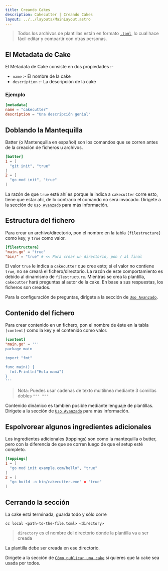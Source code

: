 ```yaml
---
title: Creando Cakes
description: Cakecutter | Creando Cakes
layout: ../../layouts/MainLayout.astro
---
```


> Todos los archivos de plantillas están en formato [`.toml`](https://toml.io/en/), lo cual hace fácil editar y compartir con otras personas.

## El Metadata de Cake

El Metadata de Cake consiste en dos propiedades :-

- `name` :- El nombre de la cake
- `description` :- La descripción de la cake

### Ejemplo

```toml
[metadata]
name = "cakecutter"
description = "Una descripción genial"
```

## Doblando la Mantequilla

Batter (o Mantenquilla en español) son los comandos que se corren antes de la creación de ficheros u archivos.

```toml
[batter]
1 = [
  "git init", "true"
]
2 = [
  "go mod init", "true"
]
```
La razón de que `true` esté ahí es porque le indica a `cakecutter` corre esto, tiene que estar ahí, de lo contrario el comando no será invocado.
Dirígete a la sección de [`Uso Avanzado`](/es/advanced-usage) para más información.

## Estructura del fichero

Para crear un archivo/directorio, pon el nombre en la tabla `[filestructure]` como key, y `true` como valor.

```toml
[filestructure]
"main.go" = "true"
"bin/" = "true" # << Para crear un directorio, pon / al final
```

El valor `true` le indica a `cakecutter` que cree esto; si el valor no contiene `true`, no se creará el fichero/directorio.
La razón de este comportamiento es debido al dinamismo de `filestructure`. Mientras se crea la plantilla, `cakecutter` hará preguntas al autor de la cake. En base a sus respuestas, los ficheros son creados.

Para la configuración de preguntas, dirígete a la sección de [`Uso Avanzado`](/es/advanced-usage).

## Contenido del fichero

Para crear contenido en un fichero, pon el nombre de éste en la tabla `[content]` como la key y el contenido como valor.

```toml
[content]
"main.go" = '''
package main

import "fmt"

func main() {
  fmt.Println("Hola mamá")
}
'''
```

> Nota: Puedes usar cadenas de texto multilínea mediante 3 comillas dobles `""" """`

Contenido dinámico es también posible mediante lenguaje de plantillas. Dirígete a la sección de [`Uso Avanzado`]('/es/advanced-usage') para más información.

## Espolvorear algunos ingredientes adicionales

Los ingredientes adicionales (toppings) son como la mantequilla o butter, pero con la diferencia de que se corren luego de que el setup esté completo.


```toml
[toppings]
1 = [
  "go mod init example.com/hello", "true"
]
2 = [
  "go build -o bin/cakecutter.exe" = "true"
]
```

## Cerrando la sección

La cake está terminada, guarda todo y sólo corre

```
cc local <path-to-the-file.toml> <directory>
```

> `directory` es el nombre del directorio donde la plantilla va a ser creada

La plantilla debe ser creada en ese directorio.<br>

Dirígete a la sección de [`Cómo publicar una cake`](/es/publishing-cakes) si quieres que la cake sea usada por todos.
